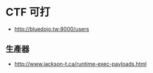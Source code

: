 # CTF 可打
* http://bluedojo.tw:8000/users

## 生產器
* http://www.jackson-t.ca/runtime-exec-payloads.html